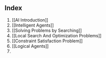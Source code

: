 ## Index
1. [[AI Introduction]]
2. [[Intelligent Agents]]
3. [[Solving Problems by Searching]]
4. [[Local Search And Optimization Problems]]
5. [[Constraint Satisfaction Problem]]
6. [[Logical Agents]]
7. 